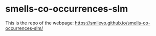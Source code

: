 # smells-co-occurrences-slm 
This is the repo of the webpage: https://smilevo.github.io/smells-co-occurrences-slm/
